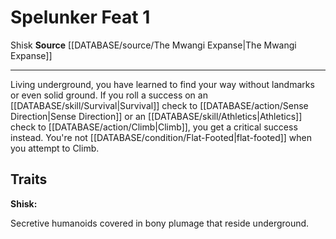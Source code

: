 ﻿---
feat: Spelunker
id: '2833'
level: '1'
name: Spelunker
rarity: Common
source: '[[DATABASE/source/The Mwangi Expanse|The Mwangi Expanse]]'
trait:
- '[[DATABASE/trait/Shisk|Shisk]]'
type: Feat

---
# Spelunker <span class="item-type">Feat 1</span>

<span class="item-trait">Shisk</span>
**Source** [[DATABASE/source/The Mwangi Expanse|The Mwangi Expanse]]

---
Living underground, you have learned to find your way without landmarks or even solid ground. If you roll a success on an [[DATABASE/skill/Survival|Survival]] check to [[DATABASE/action/Sense Direction|Sense Direction]] or an [[DATABASE/skill/Athletics|Athletics]] check to [[DATABASE/action/Climb|Climb]], you get a critical success instead. You're not [[DATABASE/condition/Flat-Footed|flat-footed]] when you attempt to Climb.

## Traits

**Shisk:**

Secretive humanoids covered in bony plumage that reside underground.